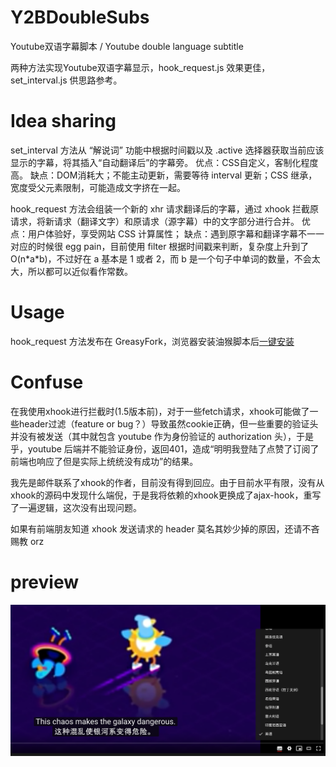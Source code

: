 # Y2BDoubleSubs

Youtube双语字幕脚本 / Youtube double language subtitle 

两种方法实现Youtube双语字幕显示，hook_request.js 效果更佳，set_interval.js 供思路参考。

# Idea sharing

set_interval 方法从 “解说词” 功能中根据时间戳以及 .active 选择器获取当前应该显示的字幕，将其插入“自动翻译后”的字幕旁。
优点：CSS自定义，客制化程度高。
缺点：DOM消耗大；不能主动更新，需要等待 interval 更新；CSS 继承，宽度受父元素限制，可能造成文字挤在一起。

hook_request 方法会组装一个新的 xhr 请求翻译后的字幕，通过 xhook 拦截原请求，将新请求（翻译文字）和原请求（源字幕）中的文字部分进行合并。
优点：用户体验好，享受网站 CSS 计算属性；
缺点：遇到原字幕和翻译字幕不一一对应的时候很 egg pain，目前使用 filter 根据时间戳来判断，复杂度上升到了 O(n\*a\*b)，不过好在 a 基本是 1 或者 2，而 b 是一个句子中单词的数量，不会太大，所以都可以近似看作常数。

# Usage
hook_request 方法发布在 GreasyFork，浏览器安装油猴脚本后[一键安装](https://greasyfork.org/zh-CN/scripts/397363-youtube-double-language-subtitle-youtube-%E5%8F%8C%E8%AF%AD%E5%AD%97%E5%B9%95)

# Confuse
在我使用xhook进行拦截时(1.5版本前)，对于一些fetch请求，xhook可能做了一些header过滤（feature or bug？）导致虽然cookie正确，但一些重要的验证头并没有被发送（其中就包含 youtube 作为身份验证的 authorization 头），于是乎，youtube 后端并不能验证身份，返回401，造成“明明我登陆了点赞了订阅了前端也响应了但是实际上统统没有成功”的结果。

我先是邮件联系了xhook的作者，目前没有得到回应。由于目前水平有限，没有从xhook的源码中发现什么端倪，于是我将依赖的xhook更换成了ajax-hook，重写了一遍逻辑，这次没有出现问题。

如果有前端朋友知道 xhook 发送请求的 header 莫名其妙少掉的原因，还请不吝赐教 orz

# preview
![demo](demo.png)